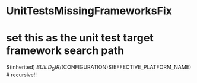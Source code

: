 # UnitTestsMissingFrameworksFix


# set this as the unit test target framework search path
$(inherited)
$BUILD_DIR/$(CONFIGURATION)$(EFFECTIVE_PLATFORM_NAME) # recursive!!
